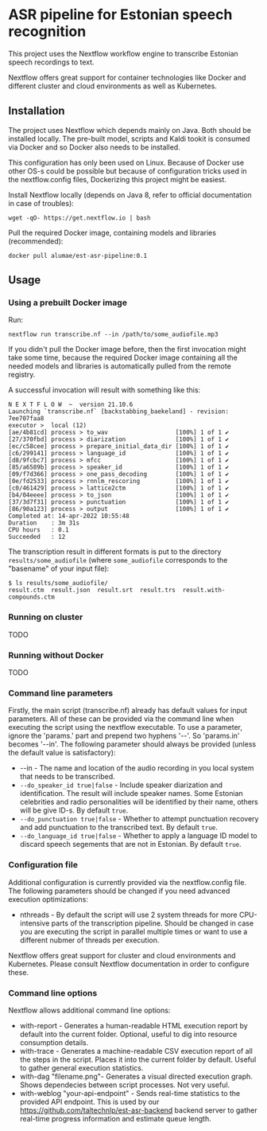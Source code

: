 # ASR pipeline for Estonian speech recognition

This project uses the Nextflow workflow engine to transcribe Estonian speech recordings to text.

Nextflow offers great support for container technologies like Docker and different cluster and cloud environments as well as Kubernetes.

## Installation

The project uses Nextflow which depends mainly on Java. Both should be installed locally.
The pre-built model, scripts and Kaldi tookit is consumed via Docker and so Docker also needs to be installed.

This configuration has only been used on Linux. Because of Docker use other OS-s could be possible but because of configuration tricks used in the nextflow.config files, Dockerizing this project might be easiest.

Install Nextflow locally (depends on Java 8, refer to official documentation in case of troubles):

    wget -qO- https://get.nextflow.io | bash

Pull the required Docker image, containing models and libraries (recommended):

    docker pull alumae/est-asr-pipeline:0.1


## Usage

### Using a prebuilt Docker image

Run:

    nextflow run transcribe.nf --in /path/to/some_audiofile.mp3

If you didn't pull the Docker image before, then the first invocation might take some time, because the required Docker image
containing all the needed models and libraries is automatically pulled from the remote registry.

A successful invocation will result with something like this:

    N E X T F L O W  ~  version 21.10.6
    Launching `transcribe.nf` [backstabbing_baekeland] - revision: 7ee707faa8
    executor >  local (12)
    [ae/4b81cd] process > to_wav                   [100%] 1 of 1 ✔
    [27/370fbd] process > diarization              [100%] 1 of 1 ✔
    [ec/c58cee] process > prepare_initial_data_dir [100%] 1 of 1 ✔
    [c6/299141] process > language_id              [100%] 1 of 1 ✔
    [d8/9fcbc7] process > mfcc                     [100%] 1 of 1 ✔
    [85/a6589b] process > speaker_id               [100%] 1 of 1 ✔
    [09/f7d366] process > one_pass_decoding        [100%] 1 of 1 ✔
    [0e/fd2533] process > rnnlm_rescoring          [100%] 1 of 1 ✔
    [c0/461429] process > lattice2ctm              [100%] 1 of 1 ✔
    [b4/04eeee] process > to_json                  [100%] 1 of 1 ✔
    [37/3d7f31] process > punctuation              [100%] 1 of 1 ✔
    [86/90a123] process > output                   [100%] 1 of 1 ✔
    Completed at: 14-apr-2022 10:55:48
    Duration    : 3m 31s
    CPU hours   : 0.1
    Succeeded   : 12

The transcription result in different formats is put to the directory `results/some_audiofile`
(where `some_audiofile` corresponds to the "basename" of your input file):

    $ ls results/some_audiofile/
    result.ctm  result.json  result.srt  result.trs  result.with-compounds.ctm

### Running on cluster

TODO

### Running without Docker

TODO

### Command line parameters

Firstly, the main script (transcribe.nf) already has default values for input parameters. All of these can be provided via the command line when executing the script using the nextflow executable. To use a parameter, ignore the 'params.' part and prepend two hyphens '--'. So 'params.in' becomes '--in'. The following parameter should always be provided (unless the default value is satisfactory):

-   --in <filename> - The name and location of the audio recording in you local system that needs to be transcribed.
-   `--do_speaker_id true|false` - Include speaker diarization and identification. The result will include speaker names. Some Estonian celebrities and radio personalities will be identified by their name, others will be give ID-s. By default `true`.
-   `--do_punctuation true|false` - Whether to attempt punctuation recovery and add punctuation to the transcribed text. By default `true`.
-   `--do_language_id true|false` - Whether to apply a language ID model to discard speech segements that are not in Estonian. By default `true`.

### Configuration file

Additional configuration is currently provided via the nextflow.config file. The following parameters should be changed if you need advanced execution optimizations:

-   nthreads - By default the script will use 2 system threads for more CPU-intensive parts of the transcription pipeline. Should be changed in case you are executing the script in parallel multiple times or want to use a different nubmer of threads per execution.

Nextflow offers great support for cluster and cloud environments and Kubernetes. Please consult Nextflow documentation in order to configure these.

### Command line options

Nextflow allows additional command line options:

-   with-report - Generates a human-readable HTML execution report by default into the current folder. Optional, useful to dig into resource consumption details.
-   with-trace - Generates a machine-readable CSV execution report of all the steps in the script. Places it into the current folder by default. Useful to gather general execution statistics.
-   with-dag "filename.png"- Generates a visual directed execution graph. Shows dependecies between script processes. Not very useful.
-   with-weblog "your-api-endpoint" - Sends real-time statistics to the provided API endpoint. This is used by our https://github.com/taltechnlp/est-asr-backend backend server to gather real-time progress information and estimate queue length.
